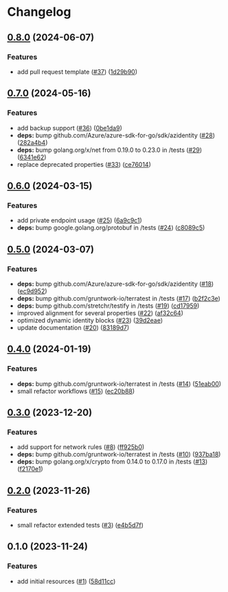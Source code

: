 # Changelog

## [0.8.0](https://github.com/CloudNationHQ/terraform-azure-cosmosdb/compare/v0.7.0...v0.8.0) (2024-06-07)


### Features

* add pull request template ([#37](https://github.com/CloudNationHQ/terraform-azure-cosmosdb/issues/37)) ([1d29b90](https://github.com/CloudNationHQ/terraform-azure-cosmosdb/commit/1d29b906cc251b2958ce835147fc4c0bb93bb08a))

## [0.7.0](https://github.com/CloudNationHQ/terraform-azure-cosmosdb/compare/v0.6.0...v0.7.0) (2024-05-16)


### Features

* add backup support ([#36](https://github.com/CloudNationHQ/terraform-azure-cosmosdb/issues/36)) ([0be1da9](https://github.com/CloudNationHQ/terraform-azure-cosmosdb/commit/0be1da9be1b173c89b1fc575bedfd289d3c88637))
* **deps:** bump github.com/Azure/azure-sdk-for-go/sdk/azidentity ([#28](https://github.com/CloudNationHQ/terraform-azure-cosmosdb/issues/28)) ([282a4b4](https://github.com/CloudNationHQ/terraform-azure-cosmosdb/commit/282a4b46485a3f761b538419f319d2c913929413))
* **deps:** bump golang.org/x/net from 0.19.0 to 0.23.0 in /tests ([#29](https://github.com/CloudNationHQ/terraform-azure-cosmosdb/issues/29)) ([6341e62](https://github.com/CloudNationHQ/terraform-azure-cosmosdb/commit/6341e6230f072451b7e511e1d1620faf6416e755))
* replace deprecated properties ([#33](https://github.com/CloudNationHQ/terraform-azure-cosmosdb/issues/33)) ([ce76014](https://github.com/CloudNationHQ/terraform-azure-cosmosdb/commit/ce76014eb3a60476762cc208ffe9506daea4fa79))

## [0.6.0](https://github.com/CloudNationHQ/terraform-azure-cosmosdb/compare/v0.5.0...v0.6.0) (2024-03-15)


### Features

* add private endpoint usage ([#25](https://github.com/CloudNationHQ/terraform-azure-cosmosdb/issues/25)) ([6a9c9c1](https://github.com/CloudNationHQ/terraform-azure-cosmosdb/commit/6a9c9c1b2997529a88c8f933c64f539e887e8f62))
* **deps:** bump google.golang.org/protobuf in /tests ([#24](https://github.com/CloudNationHQ/terraform-azure-cosmosdb/issues/24)) ([c8089c5](https://github.com/CloudNationHQ/terraform-azure-cosmosdb/commit/c8089c54ef45094118129d65f68cb899eb676cc3))

## [0.5.0](https://github.com/CloudNationHQ/terraform-azure-cosmosdb/compare/v0.4.0...v0.5.0) (2024-03-07)


### Features

* **deps:** bump github.com/Azure/azure-sdk-for-go/sdk/azidentity ([#18](https://github.com/CloudNationHQ/terraform-azure-cosmosdb/issues/18)) ([ec9d952](https://github.com/CloudNationHQ/terraform-azure-cosmosdb/commit/ec9d952f0b58424d10a41a2180861b379d9b5611))
* **deps:** bump github.com/gruntwork-io/terratest in /tests ([#17](https://github.com/CloudNationHQ/terraform-azure-cosmosdb/issues/17)) ([b2f2c3e](https://github.com/CloudNationHQ/terraform-azure-cosmosdb/commit/b2f2c3ec83ffb31f60d6408e0f5f32ad661816c7))
* **deps:** bump github.com/stretchr/testify in /tests ([#19](https://github.com/CloudNationHQ/terraform-azure-cosmosdb/issues/19)) ([cd17959](https://github.com/CloudNationHQ/terraform-azure-cosmosdb/commit/cd1795952a28ba697fad57b2392396e0229d3043))
* improved alignment for several properties ([#22](https://github.com/CloudNationHQ/terraform-azure-cosmosdb/issues/22)) ([af32c64](https://github.com/CloudNationHQ/terraform-azure-cosmosdb/commit/af32c6423aa27b21ed885d0c88abae3765377a8d))
* optimized dynamic identity blocks ([#23](https://github.com/CloudNationHQ/terraform-azure-cosmosdb/issues/23)) ([39d2eae](https://github.com/CloudNationHQ/terraform-azure-cosmosdb/commit/39d2eae51182f54a9be0278f404658a67bba4daf))
* update documentation ([#20](https://github.com/CloudNationHQ/terraform-azure-cosmosdb/issues/20)) ([83189d7](https://github.com/CloudNationHQ/terraform-azure-cosmosdb/commit/83189d754e611135a3868f3c54bd09a8a53d154a))

## [0.4.0](https://github.com/CloudNationHQ/terraform-azure-cosmosdb/compare/v0.3.0...v0.4.0) (2024-01-19)


### Features

* **deps:** bump github.com/gruntwork-io/terratest in /tests ([#14](https://github.com/CloudNationHQ/terraform-azure-cosmosdb/issues/14)) ([51eab00](https://github.com/CloudNationHQ/terraform-azure-cosmosdb/commit/51eab008982318d745faf1c342f671552631dfed))
* small refactor workflows ([#15](https://github.com/CloudNationHQ/terraform-azure-cosmosdb/issues/15)) ([ec20b88](https://github.com/CloudNationHQ/terraform-azure-cosmosdb/commit/ec20b88cd0d4526d1ce45c44fcdc258e8c130398))

## [0.3.0](https://github.com/CloudNationHQ/terraform-azure-cosmosdb/compare/v0.2.0...v0.3.0) (2023-12-20)


### Features

* add support for network rules ([#8](https://github.com/CloudNationHQ/terraform-azure-cosmosdb/issues/8)) ([ff925b0](https://github.com/CloudNationHQ/terraform-azure-cosmosdb/commit/ff925b0cf1992b5afbb5e8e20c46ea0059c7ed51))
* **deps:** bump github.com/gruntwork-io/terratest in /tests ([#10](https://github.com/CloudNationHQ/terraform-azure-cosmosdb/issues/10)) ([937ba18](https://github.com/CloudNationHQ/terraform-azure-cosmosdb/commit/937ba1857c294830f3ecf69180426eccf4e4306e))
* **deps:** bump golang.org/x/crypto from 0.14.0 to 0.17.0 in /tests ([#13](https://github.com/CloudNationHQ/terraform-azure-cosmosdb/issues/13)) ([f2170e1](https://github.com/CloudNationHQ/terraform-azure-cosmosdb/commit/f2170e1113bf8fa24047daa320a983bd82779882))

## [0.2.0](https://github.com/CloudNationHQ/terraform-azure-cosmosdb/compare/v0.1.0...v0.2.0) (2023-11-26)


### Features

* small refactor extended tests ([#3](https://github.com/CloudNationHQ/terraform-azure-cosmosdb/issues/3)) ([e4b5d7f](https://github.com/CloudNationHQ/terraform-azure-cosmosdb/commit/e4b5d7f9ff32bcee5b0d973a8e97f7ce990a4436))

## 0.1.0 (2023-11-24)


### Features

* add initial resources ([#1](https://github.com/CloudNationHQ/terraform-azure-cosmosdb/issues/1)) ([58d11cc](https://github.com/CloudNationHQ/terraform-azure-cosmosdb/commit/58d11ccd8721aecb5a3a4d03109ca32753165442))
